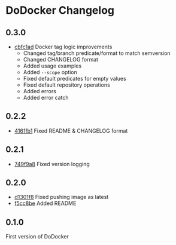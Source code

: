 # DoDocker Changelog

## 0.3.0

* [cbfc1ad](https://github.com/Junikorn/dodocker/commit/cbfc1ad36c59597e36221b517f4818f939647da4)
  Docker tag logic improvements
  - Changed tag/branch predicate/format to match semversion
  - Changed CHANGELOG format
  - Added usage examples
  - Added ```--scope``` option
  - Fixed default predicates for empty values
  - Fixed default repository operations
  - Added errors
  - Added error catch

## 0.2.2

* [4161fb1](https://github.com/Junikorn/dodocker/commit/4161fb17fac91d6e6841e90e02a3f87060374728)
  Fixed README & CHANGELOG format

## 0.2.1

* [749f9a8](https://github.com/Junikorn/dodocker/commit/749f9a8d29feefb890dd6c419c35755c3c7a775a)
  Fixed version logging

## 0.2.0

* [d1301f8](https://github.com/Junikorn/dodocker/commit/d1301f8d124b3395f0e0de7b08293d35ad6f3592)
  Fixed pushing image as latest 
* [f5cc8be](https://github.com/Junikorn/dodocker/commit/f5cc8be3cd1adf91d68d47fc625376777274632e)
  Added README

## 0.1.0

First version of DoDocker
